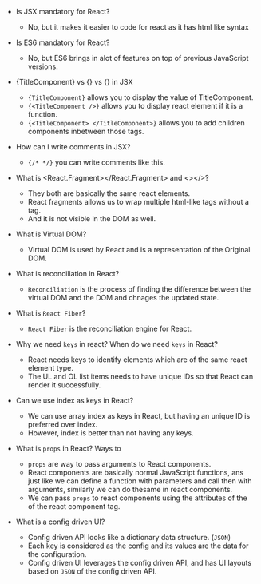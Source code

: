 - Is JSX mandatory for React?
  - No, but it makes it easier to code for react as it has html like syntax
- Is ES6 mandatory for React?
  - No, but ES6 brings in alot of features on top of previous JavaScript versions.
- {TitleComponent} vs {<TitleComponent />} vs {<TitleComponent></TitleComponent>} in JSX
  - `{TitleComponent}` allows you to display the value of TitleComponent.
  - `{<TitleComponent />}` allows you to display react element if it is a function.
  - `{<TitleComponent> </TitleComponent>}` allows you to add children components inbetween those tags.
- How can I write comments in JSX?
  - `{/* */}` you can write comments like this.
- What is <React.Fragment></React.Fragment> and <></>?
  - They both are basically the same react elements.
  - React fragments allows us to wrap multiple html-like tags without a <div> tag.
  - And it is not visible in the DOM as well.
- What is Virtual DOM?
  - Virtual DOM is used by React and is a representation of the Original DOM.
- What is reconciliation in React?
  - `Reconciliation` is the process of finding the difference between the virtual DOM and the DOM and chnages the updated state.
- What is `React Fiber`?
  - `React Fiber` is the reconciliation engine for React.
- Why we need `keys` in react? When do we need `keys` in React?
  - React needs keys to identify elements which are of the same react element type.
  - The UL and OL list items needs to have unique IDs so that React can render it successfully.
- Can we use index as keys in React?
  - We can use array index as keys in React, but having an unique ID is preferred over index.
  - However, index is better than not having any keys.

- What is `props` in React? Ways to
  - `props` are way to pass arguments to React components.
  - React components are basically normal JavaScript functions, ans just like we can define a function with parameters and call then with arguments, similarly we can do thesame in react components.
  - We can pass `props` to react components using the attributes of the of the react component tag.
- What is a config driven UI?
  - Config driven API looks like a dictionary data structure. (`JSON`)
  - Each key is considered as the config and its values are the data for the configuration.
  - Config driven UI leverages the config driven API, and has UI layouts based on `JSON` of the config driven API.